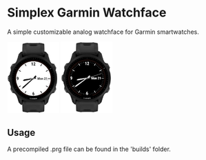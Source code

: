 # Simplex Garmin Watchface

A simple customizable analog watchface for Garmin smartwatches.

<img src="bright.png" width="120">
<img src="dark.png" width="120">

## Usage

A precompiled .prg file can be found in the 'builds' folder.

